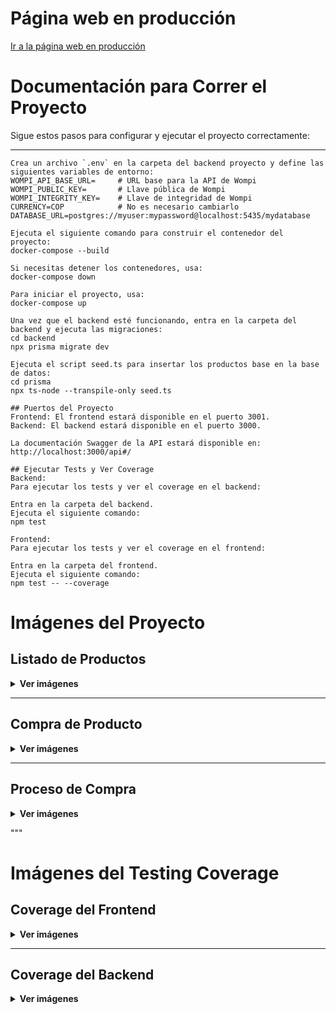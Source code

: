 # Página web en producción
[Ir a la página web en producción](http://3.12.114.18/)


# Documentación para Correr el Proyecto

Sigue estos pasos para configurar y ejecutar el proyecto correctamente:

---

```env
Crea un archivo `.env` en la carpeta del backend proyecto y define las siguientes variables de entorno:
WOMPI_API_BASE_URL=     # URL base para la API de Wompi
WOMPI_PUBLIC_KEY=       # Llave pública de Wompi
WOMPI_INTEGRITY_KEY=    # Llave de integridad de Wompi
CURRENCY=COP            # No es necesario cambiarlo
DATABASE_URL=postgres://myuser:mypassword@localhost:5435/mydatabase

Ejecuta el siguiente comando para construir el contenedor del proyecto:
docker-compose --build

Si necesitas detener los contenedores, usa:
docker-compose down

Para iniciar el proyecto, usa:
docker-compose up

Una vez que el backend esté funcionando, entra en la carpeta del backend y ejecuta las migraciones:
cd backend
npx prisma migrate dev

Ejecuta el script seed.ts para insertar los productos base en la base de datos:
cd prisma
npx ts-node --transpile-only seed.ts

## Puertos del Proyecto
Frontend: El frontend estará disponible en el puerto 3001.
Backend: El backend estará disponible en el puerto 3000.

La documentación Swagger de la API estará disponible en:
http://localhost:3000/api#/

## Ejecutar Tests y Ver Coverage
Backend:
Para ejecutar los tests y ver el coverage en el backend:

Entra en la carpeta del backend.
Ejecuta el siguiente comando:
npm test

Frontend:
Para ejecutar los tests y ver el coverage en el frontend:

Entra en la carpeta del frontend.
Ejecuta el siguiente comando:
npm test -- --coverage
```

# Imágenes del Proyecto

## Listado de Productos

<details>
<summary><strong>Ver imágenes</strong></summary>

### Navegador
![Listado de productos - Navegador](https://github.com/user-attachments/assets/c872e9ce-69fb-41f1-82f5-00c1d3719daa)

### Mobile
![Listado de productos - Mobile 1](https://github.com/user-attachments/assets/eaf132c5-e11b-447e-a36b-e361aac43b78)
![Listado de productos - Mobile 2](https://github.com/user-attachments/assets/ebebbe64-ed77-41e6-bdcb-ed457d41f1a9)

</details>

---

## Compra de Producto

<details>
<summary><strong>Ver imágenes</strong></summary>

### Navegador
![Compra de producto - Navegador](https://github.com/user-attachments/assets/66be674a-e447-4913-9077-a86d529d6593)

### Mobile
![Compra de producto - Mobile](https://github.com/user-attachments/assets/41505545-0f02-4c81-a53b-7acff8ad05de)

</details>

---

## Proceso de Compra

<details>
<summary><strong>Ver imágenes</strong></summary>

### Navegador
![Proceso de compra - Navegador 1](https://github.com/user-attachments/assets/b3d20b3a-f740-474c-85bf-ae6d45210fc0)
![Proceso de compra - Navegador 2](https://github.com/user-attachments/assets/688efd26-85a3-4d39-8c7e-fb35149db9e4)
![Proceso de compra - Navegador 3](https://github.com/user-attachments/assets/5fd023a1-59de-4f17-a5e4-fd9bad1249f7)

### Mobile
![Proceso de compra - Mobile 1](https://github.com/user-attachments/assets/fc3f7389-7e69-4121-8450-6f0b08145c66)
![Proceso de compra - Mobile 2](https://github.com/user-attachments/assets/d5c5c2fa-e505-4e8d-8645-1ccafdc53090)
![Proceso de compra - Mobile 3](https://github.com/user-attachments/assets/52c6e11d-c3c9-48a3-9443-d974597023f6)

</details>


"""
# Imágenes del Testing Coverage

## Coverage del Frontend

<details>
<summary><strong>Ver imágenes</strong></summary>

### Components en promedio por encima del 80%
![Coverage Frontend - Components](https://github.com/user-attachments/assets/cd1d8468-8e15-4baa-94af-2b77e4928a66)

</details>

---

## Coverage del Backend

<details>
<summary><strong>Ver imágenes</strong></summary>

### Coverage en promedio por encima del 80%
![Coverage Backend](https://github.com/user-attachments/assets/d18ebda5-aa60-4196-baed-de0ba7b33177)

</details>






